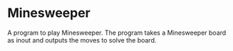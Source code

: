 # Minesweeper
A program to play Minesweeper. The program takes a Minesweeper board as inout and outputs the moves to solve the board.
